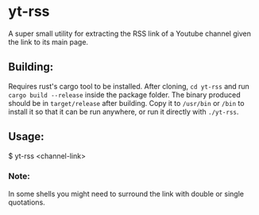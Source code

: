 # yt-rss
A super small utility for extracting the RSS link of a Youtube channel given the link to its main page.

## Building:
Requires rust's cargo tool to be installed. After cloning, `cd yt-rss` and run `cargo build --release` inside the package folder. The binary produced should be in `target/release` after building. Copy it to `/usr/bin` or `/bin` to install it so that it can be run anywhere, or run it directly with `./yt-rss`.

## Usage:
$ yt-rss \<channel-link\>

### Note:
In some shells you might need to surround the link with double or single quotations.
